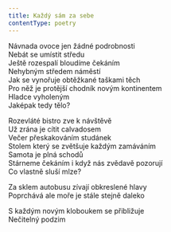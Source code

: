 ```yaml
---
title: Každý sám za sebe
contentType: poetry
---
```


<section>

Návnada ovoce jen žádné podrobnosti  
Nebát se umístit středu  
Ještě rozespalí bloudíme čekáním  
Nehybným středem náměstí  
Jak se vynořuje obtěžkané taškami těch  
Pro něž je protější chodník novým kontinentem  
Hladce vyholeným  
Jaképak tedy tělo?

</section>

<section>

Rozevláté bistro zve k návštěvě  
Už zrána je cítit calvadosem  
Večer přeskakováním studánek  
Stolem který se zvětšuje každým zamáváním  
Samota je plná schodů  
Stárneme čekáním i když nás zvědavě pozorují  
Co vlastně sluší mlze?

</section>

<section>

Za sklem autobusu zívají obkreslené hlavy  
Poprchává ale moře je stále stejně daleko

</section>

<section>

S každým novým kloboukem se přibližuje  
Nečitelný podzim

</section>
